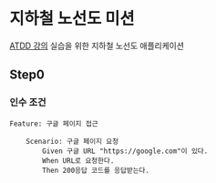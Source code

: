 # 지하철 노선도 미션

[ATDD 강의](https://edu.nextstep.camp/c/R89PYi5H) 실습을 위한 지하철 노선도 애플리케이션

## Step0

### 인수 조건

```
Feature: 구글 페이지 접근

    Scenario: 구글 페이지 요청
        Given 구글 URL "https://google.com"이 있다.
        When URL로 요청한다.
        Then 200응답 코드를 응답받는다.
```
